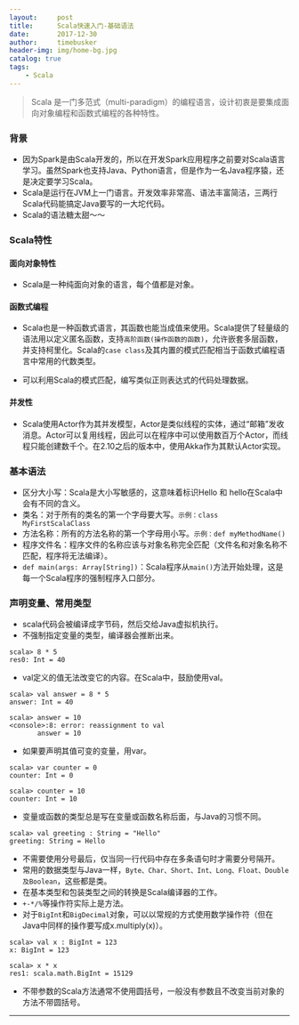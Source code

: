 ```yaml
---
layout:     post
title:      Scala快速入门-基础语法
date:       2017-12-30
author:     timebusker
header-img: img/home-bg.jpg
catalog: true
tags:
    - Scala
---
```


> Scala 是一门多范式（multi-paradigm）的编程语言，设计初衷是要集成面向对象编程和函数式编程的各种特性。

### 背景

* 因为Spark是由Scala开发的，所以在开发Spark应用程序之前要对Scala语言学习。虽然Spark也支持Java、Python语言，但是作为一名Java程序猿，还是决定要学习Scala。
* Scala是运行在JVM上一门语言。开发效率非常高、语法丰富简洁，三两行Scala代码能搞定Java要写的一大坨代码。
* Scala的语法糖太甜～～

### Scala特性

#### 面向对象特性

* Scala是一种纯面向对象的语言，每个值都是对象。

#### 函数式编程

* Scala也是一种函数式语言，其函数也能当成值来使用。Scala提供了轻量级的语法用以定义匿名函数，支持`高阶函数(操作函数的函数)`，允许嵌套多层函数，并支持柯里化。Scala的`case class`及其内置的模式匹配相当于函数式编程语言中常用的代数类型。

* 可以利用Scala的模式匹配，编写类似正则表达式的代码处理数据。

#### 并发性

* Scala使用Actor作为其并发模型，Actor是类似线程的实体，通过“邮箱”发收消息。Actor可以复用线程，因此可以在程序中可以使用数百万个Actor，而线程只能创建数千个。在2.10之后的版本中，使用Akka作为其默认Actor实现。

### 基本语法 
* 区分大小写：Scala是大小写敏感的，这意味着标识Hello 和 hello在Scala中会有不同的含义。
* 类名：对于所有的类名的第一个字母要大写。`示例：class MyFirstScalaClass`
* 方法名称：所有的方法名称的第一个字母用小写。`示例：def myMethodName()`
* 程序文件名：程序文件的名称应该与对象名称完全匹配（文件名和对象名称不匹配，程序将无法编译）。
* `def main(args: Array[String])`：Scala程序从`main()`方法开始处理，这是每一个Scala程序的强制程序入口部分。

### 声明变量、常用类型

* scala代码会被编译成字节码，然后交给Java虚拟机执行。
* 不强制指定变量的类型，编译器会推断出来。

```
scala> 8 * 5
res0: Int = 40
```

* val定义的值无法改变它的内容。在Scala中，鼓励使用val。

```
scala> val answer = 8 * 5
answer: Int = 40

scala> answer = 10
<console>:8: error: reassignment to val
       answer = 10
```

* 如果要声明其值可变的变量，用var。

```
scala> var counter = 0
counter: Int = 0

scala> counter = 10
counter: Int = 10
```

* 变量或函数的类型总是写在变量或函数名称后面，与Java的习惯不同。

```
scala> val greeting : String = "Hello"
greeting: String = Hello
```

* 不需要使用分号最后，仅当同一行代码中存在多条语句时才需要分号隔开。
* 常用的数据类型与Java一样，`Byte、Char、Short、Int、Long、Float、Double及Boolean`，这些都是类。
* 在基本类型和包装类型之间的转换是Scala编译器的工作。
* `+-*/%`等操作符实际上是方法。
* 对于`BigInt`和`BigDecimal`对象，可以以常规的方式使用数学操作符（但在Java中同样的操作要写成x.multiply(x)）。

```
scala> val x : BigInt = 123
x: BigInt = 123

scala> x * x
res1: scala.math.BigInt = 15129
```

* 不带参数的Scala方法通常不使用圆括号，一般没有参数且不改变当前对象的方法不带圆括号。

***


